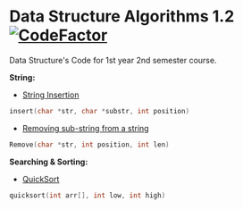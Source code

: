 # Data Structure Algorithms 1.2  [![CodeFactor](https://www.codefactor.io/repository/github/shaswata56/data-structure-algorithms/badge)](https://www.codefactor.io/repository/github/shaswata56/data-structure-algorithms)
Data Structure's Code for 1st year 2nd semester course.

**String:**

- [String Insertion](https://github.com/shaswata56/automatic-eureka/blob/master/implementation/string/Insert.c)
 

```c
insert(char *str, char *substr, int position) 
```

- [Removing sub-string from a string](https://github.com/shaswata56/automatic-eureka/blob/master/implementation/string/Remove.c)

```c
Remove(char *str, int position, int len) 
```

**Searching & Sorting:**

- [QuickSort](https://github.com/shaswata56/automatic-eureka/blob/master/implementation/sorting/QuickSort.c)

```c
quicksort(int arr[], int low, int high)
```
